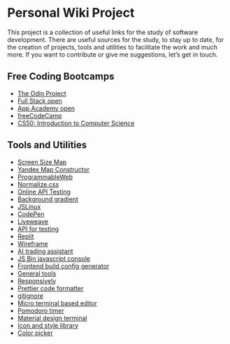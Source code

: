 # Personal Wiki Project
This project is a collection of useful links for the study of software development.
There are useful sources for the study, to stay up to date, for the creation of projects, tools and utilities to facilitate the work and much more.
If you want to contribute or give me suggestions, let’s get in touch.

## Free Coding Bootcamps
- [The Odin Project](https://www.theodinproject.com/)
- [Full Stack open](https://fullstackopen.com/en/)
- [App Academy open](https://www.appacademy.io/course/app-academy-open)
- [freeCodeCamp](https://www.freecodecamp.org/)
- [CS50: Introduction to Computer Science](https://pll.harvard.edu/course/cs50-introduction-computer-science?delta=0)

## Tools and Utilities
- [Screen Size Map](https://screensizemap.com/)
- [Yandex Map Constructor](https://yandex.com/map-constructor/)
- [ProgrammableWeb](https://www.programmableweb.com/)
- [Normalize.css](https://necolas.github.io/normalize.css/)
- [Online API Testing](https://hoppscotch.io/)
- [Background gradient](https://webgradients.com/)
- [JSLinux](https://bellard.org/jslinux/)
- [CodePen](https://codepen.io/your-work)
- [Liveweave](https://liveweave.com/)
- [API for testing](https://reqres.in/)
- [Replit](https://replit.com/)
- [Wireframe](https://wireframe.cc/)
- [AI trading assistant](https://hawksight.co/)
- [JS Bin javascript console](https://jsbin.com/?js,console)
- [Frontend build config generator](https://createapp.dev/webpack/no-library)
- [General tools](https://tinywow.com/)
- [Responsively](https://responsively.app/)
- [Prettier code formatter](https://prettier.io/)
- [gitignore](https://github.com/github/gitignore)
- [Micro terminal based editor](https://micro-editor.github.io/)
- [Pomodoro timer](https://pomofocus.io/)
- [Material design terminal](https://materialshell.carloscuesta.me/)
- [Icon and style library](https://iconscout.com/)
- [Color picker](https://htmlcolorcodes.com/color-picker/)
